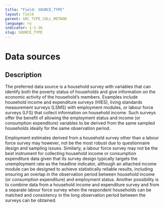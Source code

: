 ```yaml
---
title: "Field: SOURCE_TYPE"
layout: field
parent: SRC_TYPE_COLL_METHOD
language: ru
indicator: 1-1-1b
slug: SOURCE_TYPE
---
```

# Data sources

## Description

The preferred data source is a household survey with variables that can identify both the poverty status of households and give information on the economic activity of the household’s members. Examples include household income and expenditure surveys (HIES), living standards measurement surveys (LSMS) with employment modules, or labour force surveys (LFS) that collect information on household income. Such surveys offer the benefit of allowing the employment status and income (or consumption expenditure) variables to be derived from the same sampled households ideally for the same observation period.

Employment estimates derived from a household survey other than a labour force survey may however, not be the most robust due to questionnaire design and sampling issues. Similarly, a labour force survey may not be the best instrument for collecting household income or consumption expenditure data given that its survey design typically targets the unemployment rate as the headline indicator, although an attached income module can be designed to achieve statistically reliable results, including ensuring an overlap in the observation period between household income (or consumption expenditure) and employment status. Another possibility is to combine data from a household income and expenditure survey and from a separate labour force survey when the respondent households can be matched and consistency in the long observation period between the surveys can be obtained.